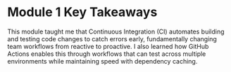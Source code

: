 # Module 1 Key Takeaways

This module taught me that Continuous Integration (CI) automates building and testing code changes to catch errors early, fundamentally changing team workflows from reactive to proactive. I also learned how GitHub Actions enables this through workflows that can test across multiple environments while maintaining speed with dependency caching.